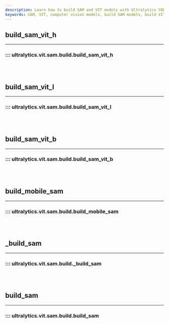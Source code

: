 ```yaml
---
description: Learn how to build SAM and VIT models with Ultralytics YOLO Docs. Enhance your understanding of computer vision models today!.
keywords: SAM, VIT, computer vision models, build SAM models, build VIT models, Ultralytics YOLO Docs
---
```


## build_sam_vit_h
---
### ::: ultralytics.vit.sam.build.build_sam_vit_h
<br><br>

## build_sam_vit_l
---
### ::: ultralytics.vit.sam.build.build_sam_vit_l
<br><br>

## build_sam_vit_b
---
### ::: ultralytics.vit.sam.build.build_sam_vit_b
<br><br>

## build_mobile_sam
---
### ::: ultralytics.vit.sam.build.build_mobile_sam
<br><br>

## _build_sam
---
### ::: ultralytics.vit.sam.build._build_sam
<br><br>

## build_sam
---
### ::: ultralytics.vit.sam.build.build_sam
<br><br>
